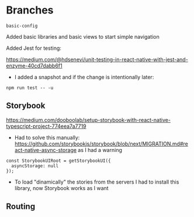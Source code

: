 # Branches

`basic-config`

Added basic libraries and basic views to start simple navigation

Added Jest for testing:

https://medium.com/@hdsenevi/unit-testing-in-react-native-with-jest-and-enzyme-40cd7dabb6f1

- I added a snapshot and if the change is intentionally later:

```
npm run test -- -u
```

## Storybook

https://medium.com/dooboolab/setup-storybook-with-react-native-typescript-project-774eea7a7719

- Had to solve this manually: https://github.com/storybookjs/storybook/blob/next/MIGRATION.md#react-native-async-storage
  as I had a warning

```
const StorybookUIRoot = getStorybookUI({
  asyncStorage: null
});
```

- To load "dinamically" the stories from the servers I had to install this library, now Storybook works as I want

## Routing
